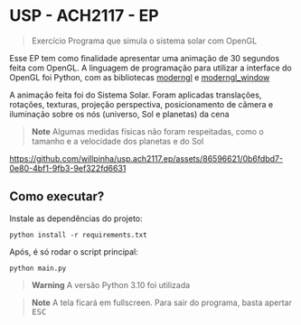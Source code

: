 # USP - ACH2117 - EP

> Exercício Programa que simula o sistema solar com OpenGL

Esse EP tem como finalidade apresentar uma animação de 30 segundos feita com OpenGL. A linguagem de programação para utilizar a interface do
OpenGL foi Python, com as bibliotecas [moderngl](https://github.com/moderngl/moderngl) e [moderngl_window](https://github.com/moderngl/moderngl-window)

A animação feita foi do Sistema Solar. Foram aplicadas translações, rotações, texturas, projeção perspectiva, posicionamento de câmera e iluminação sobre
os nós (universo, Sol e planetas) da cena

> **Note**
> Algumas medidas físicas não foram respeitadas, como o tamanho e a velocidade dos planetas e do Sol

https://github.com/willpinha/usp.ach2117.ep/assets/86596621/0b6fdbd7-0e80-4bf1-9fb3-9ef322fd6631

## Como executar?

Instale as dependências do projeto:

```
python install -r requirements.txt
```

Após, é só rodar o script principal:

```
python main.py
```

> **Warning**
> A versão Python 3.10 foi utilizada

> **Note**
> A tela ficará em fullscreen. Para sair do programa, basta apertar <kbd>ESC</kbd>

